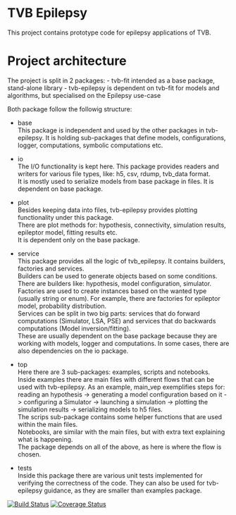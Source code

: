 # TVB Epilepsy

This project contains prototype code for epilepsy applications of TVB.

Project architecture
====================

The project is split in 2 packages:
    - tvb-fit intended as a base package, stand-alone library
    - tvb-epilepsy is dependent on tvb-fit for models and algorithms, but specialised on the Epilepsy use-case

Both package follow the followig structure:
- base
    <br>This package is independent and used by the other packages in tvb-epilepsy. It is holding sub-packages that define models, configurations, logger, computations, symbolic computations etc.

- io
    <br>The I/O functionality is kept here. This package provides readers and writers for various file types, like: h5, csv, rdump, tvb_data format.
    <br>It is mostly used to serialize models from base package in files. It is dependent on base package.

- plot
    <br>Besides keeping data into files, tvb-epilepsy provides plotting functionality under this package.
    <br>There are plot methods for: hypothesis, connectivity, simulation results, epileptor model, fitting results etc.
    <br>It is dependent only on the base package.

- service
    <br>This package provides all the logic of tvb_epilepsy. It contains builders, factories and services.
    <br>Builders can be used to generate objects based on some conditions. There are builders like: hypothesis, model configuration, simulator.
    <br>Factories are used to create instances based on the wanted type (usually string or enum). For example, there are factories for epileptor model, probability distribution.
    <br>Services can be split in two big parts: services that do forward computations (Simulator, LSA, PSE) and services that do backwards computations (Model inversion/fitting).
    <br>These are usually dependent on the base package because they are working with models, logger and computations. In some cases, there are also dependencies on the io package.

- top
    <br>Here there are 3 sub-packages: examples, scripts and notebooks.
    <br>Inside examples there are main files with different flows that can be used with tvb-epilepsy. As an example, main_vep exemplifies steps for: reading an hypothesis -> generating a model configuration based on it -> configuring a Simulator -> launching a simulation -> plotting the simulation results -> serializing models to h5 files.
    <br>The scrips sub-package contains some helper functions that are used within the main files.
    <br>Notebooks, are similar with the main files, but with extra text explaining what is happening.
    <br>The package depends on all of the above, as here is where the flow is chosen.

- tests
    <br>Inside this package there are various unit tests implemented for verifying the correctness of the code. They can also be used for tvb-epilepsy guidance, as they are smaller than examples package.


[![Build Status](https://travis-ci.org/the-virtual-brain/tvb-epilepsy.svg)](https://travis-ci.org/the-virtual-brain/tvb-epilepsy) [![Coverage Status](https://coveralls.io/repos/github/the-virtual-brain/tvb-epilepsy/badge.svg)](https://coveralls.io/github/the-virtual-brain/tvb-epilepsy)

